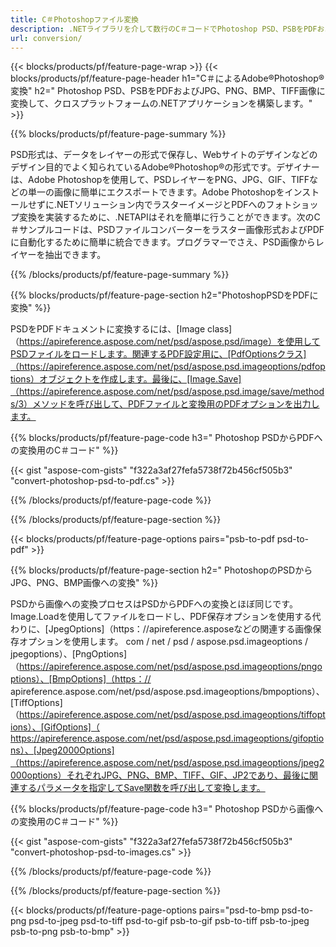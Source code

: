 ```yaml
---
title: C＃Photoshopファイル変換
description: .NETライブラリを介して数行のC＃コードでPhotoshop PSD、PSBをPDFおよびBMP、JPG、PNG、TIFFを含む画像に変換します。
url: conversion/
---
```


{{< blocks/products/pf/feature-page-wrap >}}
{{< blocks/products/pf/feature-page-header h1="C＃によるAdobe®Photoshop®変換" h2=" Photoshop PSD、PSBをPDFおよびJPG、PNG、BMP、TIFF画像に変換して、クロスプラットフォームの.NETアプリケーションを構築します。" >}}

{{% blocks/products/pf/feature-page-summary %}}

PSD形式は、データをレイヤーの形式で保存し、Webサイトのデザインなどのデザイン目的でよく知られているAdobe®Photoshop®の形式です。デザイナーは、Adobe Photoshopを使用して、PSDレイヤーをPNG、JPG、GIF、TIFFなどの単一の画像に簡単にエクスポートできます。Adobe Photoshopをインストールせずに.NETソリューション内でラスターイメージとPDFへのフォトショップ変換を実装するために、.NETAPIはそれを簡単に行うことができます。次のC＃サンプルコードは、PSDファイルコンバーターをラスター画像形式およびPDFに自動化するために簡単に統合できます。プログラマーでさえ、PSD画像からレイヤーを抽出できます。


{{% /blocks/products/pf/feature-page-summary  %}}

{{% blocks/products/pf/feature-page-section  h2="PhotoshopPSDをPDFに変換" %}}

PSDをPDFドキュメントに変換するには、[Image class]（https://apireference.aspose.com/net/psd/aspose.psd/image）を使用してPSDファイルをロードします。関連するPDF設定用に、[PdfOptionsクラス]（https://apireference.aspose.com/net/psd/aspose.psd.imageoptions/pdfoptions）オブジェクトを作成します。最後に、[Image.Save]（https://apireference.aspose.com/net/psd/aspose.psd.image/save/methods/3）メソッドを呼び出して、PDFファイルと変換用のPDFオプションを出力します。

{{% blocks/products/pf/feature-page-code h3=" Photoshop PSDからPDFへの変換用のC＃コード" %}}

{{< gist "aspose-com-gists" "f322a3af27fefa5738f72b456cf505b3" "convert-photoshop-psd-to-pdf.cs" >}}

{{% /blocks/products/pf/feature-page-code  %}}

{{% /blocks/products/pf/feature-page-section %}}

{{< blocks/products/pf/feature-page-options pairs="psb-to-pdf psd-to-pdf" >}}

{{% blocks/products/pf/feature-page-section  h2=" PhotoshopのPSDからJPG、PNG、BMP画像への変換" %}}

PSDから画像への変換プロセスはPSDからPDFへの変換とほぼ同じです。Image.Loadを使用してファイルをロードし、PDF保存オプションを使用する代わりに、[JpegOptions]（https：//apireference.asposeなどの関連する画像保存オプションを使用します。 com / net / psd / aspose.psd.imageoptions / jpegoptions）、[PngOptions]（https://apireference.aspose.com/net/psd/aspose.psd.imageoptions/pngoptions）、[BmpOptions]（https：// apireference.aspose.com/net/psd/aspose.psd.imageoptions/bmpoptions）、[TiffOptions]（https://apireference.aspose.com/net/psd/aspose.psd.imageoptions/tiffoptions）、[GifOptions]（ https://apireference.aspose.com/net/psd/aspose.psd.imageoptions/gifoptions）、[Jpeg2000Options]（https://apireference.aspose.com/net/psd/aspose.psd.imageoptions/jpeg2000options）それぞれJPG、PNG、BMP、TIFF、GIF、JP2であり、最後に関連するパラメータを指定してSave関数を呼び出して変換します。


{{% blocks/products/pf/feature-page-code h3=" Photoshop PSDから画像への変換用のC＃コード" %}}

{{< gist "aspose-com-gists" "f322a3af27fefa5738f72b456cf505b3" "convert-photoshop-psd-to-images.cs" >}}

{{% /blocks/products/pf/feature-page-code  %}}

{{% /blocks/products/pf/feature-page-section %}}

{{< blocks/products/pf/feature-page-options pairs="psd-to-bmp psd-to-png psd-to-jpeg psd-to-tiff psd-to-gif psb-to-gif psb-to-tiff psb-to-jpeg psb-to-png psb-to-bmp" >}}
